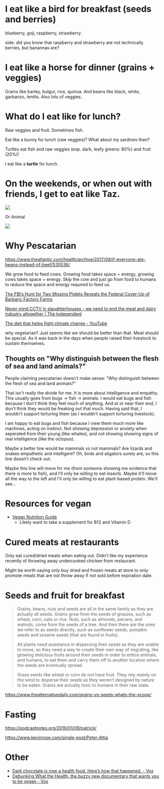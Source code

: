 # I eat like a bird for breakfast (seeds and berries)
blueberry, goji, raspberry, strawberry.

side: did you know that raspberry and strawberry are not technically berries, but banannas are?

# I eat like a horse for dinner (grains + veggies)
Grains like barley, bulgur, rice, quinoa. And beans like black, white, garbanzo, lentils. Also lots of veggies.

# What do I eat like for lunch?
Raw veggies and fruit. Sometimes fish.

Eat like a bunny for lunch (raw veggies)? What about my sardines then?

Turtles eat fish and raw veggies (esp. dark, leafy greens: 80%) and fruit (20%)!

I eat like a **turtle** for lunch.

# On the weekends, or when out with friends, I get to eat like Taz.
![](https://i.ebayimg.com/images/g/O-AAAOSw~gRVkgOm/s-l300.jpg)

Or Animal

![](https://i.ytimg.com/vi/3Z5R_FRhgGQ/maxresdefault.jpg)

# Why Pescatarian
https://www.theatlantic.com/health/archive/2017/08/if-everyone-ate-beans-instead-of-beef/535536/

We grow food to feed cows. Growing food takes space + energy, growing cows takes space + energy. Skip the cow and just go from food to humans to reduce the space and energy required to feed us.

[The FBI’s Hunt for Two Missing Piglets Reveals the Federal Cover\-Up of Barbaric Factory Farms](https://theintercept.com/2017/10/05/factory-farms-fbi-missing-piglets-animal-rights-glenn-greenwald/?utm_source=pocket&utm_medium=email&utm_campaign=pockethits)

[Never mind CCTV in slaughterhouses – we need to end the meat and dairy industry altogether \| The Independent](http://www.independent.co.uk/voices/meat-dairy-vegan-slaughterhouses-vegetarian-a7891046.html)

[The diet that helps fight climate change \- YouTube](https://www.youtube.com/watch?v=nUnJQWO4YJY)

why vegetarian? Just seems like we should be better than that. Meat should be special. As it was back in the days when people raised their livestock to sustain themselves.

## Thoughts on "Why distinguish between the flesh of sea and land animals?"
People claiming pescatarian doesn't make sense: "Why distinguish between the flesh of sea and land animals?"

That isn't really the divide for me. It is more about intelligence and empathy. This usually goes from bugs -> fish -> animals. I would eat bugs and fish because I don't think they feel much of anything. And at or near their end, I don't think they would be freaking out that much. Having said that, I wouldn't support torturing them (as I wouldn't support torturing livestock).

I am happy to eat bugs and fish because I view them much more like machines, acting on instinct. Not showing depression or anxiety when seperated from their young (like whales), and not showing showing signs of real intelligence (like the octopus).

Maybe a better line would be mammals vs not mammals? Are lizards and snakes empathetic and intelligent? Oh, birds and aligators surely are, so this line doesn't check out.

Maybe this line will move for me (from someone showing me evidence that there is more to fish), and I'll only be willing to eat insects. Maybe it'll move all the way to the left and I'll only be willing to eat plant-based protein. We'll see...

# Resources for vegan
- [Vegan Nutrition Guide](https://www.vegan.com/nutrition/)
  - Likely want to take a supplement for B12 and Vitamin D

# Cured meats at restaurants
Only eat cured/dried meats when eating out. Didn't like my experience recently of throwing away undercooked chicken from restaurant.

Might be worth saying only buy dried and frozen meats at store to only promote meats that are not throw away if not sold before expiration date.

# Seeds and fruit for breakfast
>Grains, beans, nuts and seeds are all in the same family as they are actually all seeds. Grains grow from the seeds of grasses, such as wheat, corn, oats or rice. Nuts, such as almonds, pecans, and walnuts, come from the seeds of a tree. And then there are the ones we refer to as seeds directly, such as sunflower seeds, pumpkin seeds and sesame seeds [that are found in fruits].
>
>All plants need assistance in dispersing their seeds as they are unable to move, so they need a way to create their own way of migrating, like growing delicious fruits around their seeds in order to entice animals, and humans, to eat them and carry them off to another location where the seeds are eventually spread.
>
>Grass seeds like wheat or corn do not have fruit. They rely mainly on the wind to disperse their seeds as they weren’t designed by nature to be eaten. Grains are actually toxic to humans in their raw state.

https://www.thealternativedaily.com/grains-vs-seeds-whats-the-scoop/

# Fasting
https://podcastnotes.org/2019/01/09/patrick/

https://www.kevinrose.com/single-post/Peter-Attia

# Other
- [Dark chocolate is now a health food\. Here’s how that happened\. \- Vox](https://www.vox.com/science-and-health/2017/10/18/15995478/chocolate-health-benefits-heart-disease)
- [Debunking What the Health, the buzzy new documentary that wants you to be vegan \- Vox](https://www.vox.com/science-and-health/2017/7/25/16018658/what-the-health-documentary-review-vegan-diet)